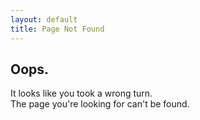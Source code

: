 ```yaml
---
layout: default
title: Page Not Found
---
```

## Oops.

It looks like you took a wrong turn.  
The page you're looking for can't be found.
